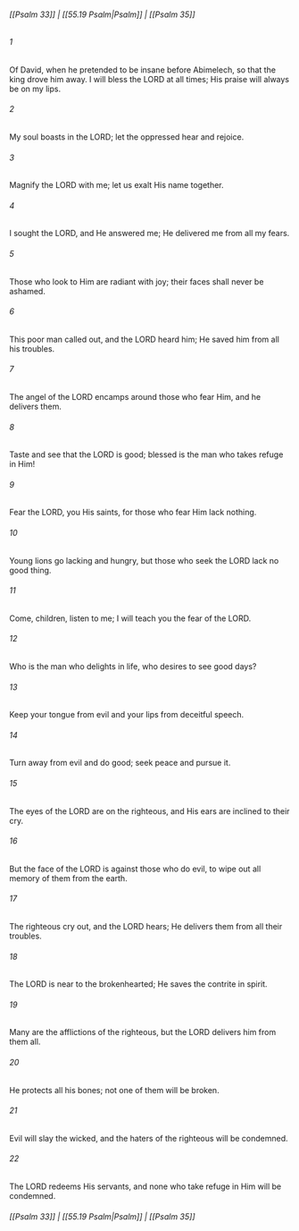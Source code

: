 
###### [[Psalm 33]] | [[55.19 Psalm|Psalm]] | [[Psalm 35]]

###### 1
Of David, when he pretended to be insane before Abimelech, so that the king drove him away. I will bless the LORD at all times; His praise will always be on my lips.
###### 2
My soul boasts in the LORD; let the oppressed hear and rejoice.
###### 3
Magnify the LORD with me; let us exalt His name together.
###### 4
I sought the LORD, and He answered me; He delivered me from all my fears.
###### 5
Those who look to Him are radiant with joy; their faces shall never be ashamed.
###### 6
This poor man called out, and the LORD heard him; He saved him from all his troubles.
###### 7
The angel of the LORD encamps around those who fear Him, and he delivers them.
###### 8
Taste and see that the LORD is good; blessed is the man who takes refuge in Him!
###### 9
Fear the LORD, you His saints, for those who fear Him lack nothing.
###### 10
Young lions go lacking and hungry, but those who seek the LORD lack no good thing.
###### 11
Come, children, listen to me; I will teach you the fear of the LORD.
###### 12
Who is the man who delights in life, who desires to see good days?
###### 13
Keep your tongue from evil and your lips from deceitful speech.
###### 14
Turn away from evil and do good; seek peace and pursue it.
###### 15
The eyes of the LORD are on the righteous, and His ears are inclined to their cry.
###### 16
But the face of the LORD is against those who do evil, to wipe out all memory of them from the earth.
###### 17
The righteous cry out, and the LORD hears; He delivers them from all their troubles.
###### 18
The LORD is near to the brokenhearted; He saves the contrite in spirit.
###### 19
Many are the afflictions of the righteous, but the LORD delivers him from them all.
###### 20
He protects all his bones; not one of them will be broken.
###### 21
Evil will slay the wicked, and the haters of the righteous will be condemned.
###### 22
The LORD redeems His servants, and none who take refuge in Him will be condemned.

###### [[Psalm 33]] | [[55.19 Psalm|Psalm]] | [[Psalm 35]]
